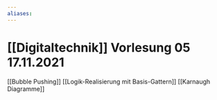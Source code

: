 ```yaml
---
aliases: 
---
```

# [[Digitaltechnik]] Vorlesung 05 17.11.2021
[[Bubble Pushing]]
[[Logik-Realisierung mit Basis-Gattern]]
[[Karnaugh Diagramme]]